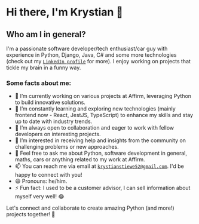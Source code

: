 # Hi there, I'm Krystian 👋

<!--
**kstiewe/kstiewe** is a ✨ _special_ ✨ repository because its `README.md` (this file) appears on your GitHub profile.

Here are some ideas to get you started:

- 🔭 I’m currently working on ...
- 🌱 I’m currently learning ...
- 👯 I’m looking to collaborate on ...
- 🤔 I’m looking for help with ...
- 💬 Ask me about ...
- 📫 How to reach me: ...
- 😄 Pronouns: ...
- ⚡ Fun fact: ...
-->
## Who am I in general?
I'm a passionate software developer/tech enthusiast/car guy with experience in Python, Django, Java, C# and some more technologies (check out my [```LinkedIn profile```](https://www.linkedin.com/in/krystian-stiewe-45393b20b/) for more). I enjoy working on projects that tickle my brain in a funny way.

### Some facts about me:
* 🔭 I’m currently working on various projects at Affirm, leveraging Python to build innovative solutions.
* 🌱 I’m constantly learning and exploring new technologies (mainly frontend now - React, JestJS, TypeScript) to enhance my skills and stay up to date with industry trends.
* 👯 I’m always open to collaboration and eager to work with fellow developers on interesting projects.
* 🤔 I’m interested in receiving help and insights from the community on challenging problems or new approaches.
* 💬 Feel free to ask me about Python, software development in general, maths, cars or anything related to my work at Affirm.
* 📫 You can reach me via email at [```krystianstiewe52@gmail.com```](mailto:krystianstiewe52@gmail.com). I'd be happy to connect with you!
* 😄 Pronouns: he/him.
* ⚡ Fun fact: I used to be a customer advisor, I can sell information about myself very well! 😂

Let's connect and collaborate to create amazing Python (and more!) projects together! 🚀
